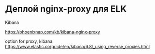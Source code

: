 # Деплой nginx-proxy для ELK

Kibana

https://phoenixnap.com/kb/kibana-nginx-proxy  

option for proxy, kibana  
https://www.elastic.co/guide/en/kibana/6.8/_using_reverse_proxies.html  
